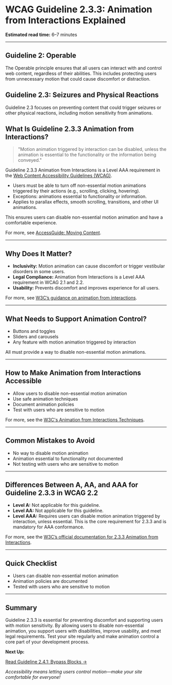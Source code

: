 <!--
title: 2.3.3 - Animation from Interactions
series: Making the Web Accessible for All
description: A practical guide to WCAG Guideline 2.3.3 (Animation from Interactions)—what it means, why it matters, and how to ensure users can disable non-essential animation triggered by interaction.
keywords: wcag 2.3.3, animation from interactions, motion, accessibility, web standards, digital inclusion
image: WCAG-Series-2-3-3.png
imageAlt: Blue text on yellow background saying, "Web Content Accessibiilty Guiedlines (WCAG) 2.3.3 Explained, Animation from Interactions"
status: published
date: 2025-07-03
excerpt: Ensures users can disable non-essential animation triggered by interaction, reducing discomfort or distraction.
-->

# **WCAG Guideline 2.3.3: Animation from Interactions Explained**

**Estimated read time:** 6–7 minutes

---

## **Guideline 2: Operable**

The Operable principle ensures that all users can interact with and control web content, regardless of their abilities. This includes protecting users from unnecessary motion that could cause discomfort or distraction.

## **Guideline 2.3: Seizures and Physical Reactions**

Guideline 2.3 focuses on preventing content that could trigger seizures or other physical reactions, including motion sensitivity from animations.

## **What Is Guideline 2.3.3 Animation from Interactions?**

<!-- [Illustration: User toggling off animation after clicking a button] -->

> "Motion animation triggered by interaction can be disabled, unless the animation is essential to the functionality or the information being conveyed."

Guideline 2.3.3 Animation from Interactions is a Level AAA requirement in the [Web Content Accessibility Guidelines (WCAG)](https://www.w3.org/WAI/WCAG22/quickref/#animation-from-interactions).

- Users must be able to turn off non-essential motion animations triggered by their actions (e.g., scrolling, clicking, hovering).
- Exceptions: animations essential to functionality or information.
- Applies to parallax effects, smooth scrolling, transitions, and other UI animations.

This ensures users can disable non-essential motion animation and have a comfortable experience.

For more, see [AccessGuide: Moving Content](https://www.accessguide.io/guide/moving-content).

---

## **Why Does It Matter?**

<!-- [Infographic: User with motion sensitivity, toggle switch, and safe animation] -->

- **Inclusivity:** Motion animation can cause discomfort or trigger vestibular disorders in some users.
- **Legal Compliance:** Animation from Interactions is a Level AAA requirement in WCAG 2.1 and 2.2.
- **Usability:** Prevents discomfort and improves experience for all users.

For more, see [W3C’s guidance on animation from interactions](https://www.w3.org/WAI/WCAG22/Understanding/animation-from-interactions.html).

---

## **What Needs to Support Animation Control?**

<!-- [Grid: Buttons, toggles, sliders, all with animation icons] -->

- Buttons and toggles
- Sliders and carousels
- Any feature with motion animation triggered by interaction

All must provide a way to disable non-essential motion animations.

---

## **How to Make Animation from Interactions Accessible**

<!-- [Side-by-side code snippets: Animation enabled/disabled, toggle UI]
[Example: Settings panel for animation control] -->

- Allow users to disable non-essential motion animation
- Use safe animation techniques
- Document animation policies
- Test with users who are sensitive to motion

For more, see the [W3C's Animation from Interactions Techniques](https://www.w3.org/WAI/WCAG22/Techniques/css/C39).

---

## **Common Mistakes to Avoid**

<!-- [Do/Don't graphic: Left side with animation toggle, right side with no control] -->

- No way to disable motion animation
- Animation essential to functionality not documented
- Not testing with users who are sensitive to motion

---

## **Differences Between A, AA, and AAA for Guideline 2.3.3 in WCAG 2.2**

<!-- [Infographic: Three columns labeled A, AA, AAA with example requirements for each] -->

- **Level A:** Not applicable for this guideline.
- **Level AA:** Not applicable for this guideline.
- **Level AAA:** Requires users can disable motion animation triggered by interaction, unless essential. This is the core requirement for 2.3.3 and is mandatory for AAA conformance.

For more, see the [W3C’s official documentation for 2.3.3 Animation from Interactions](https://www.w3.org/WAI/WCAG22/Understanding/animation-from-interactions.html).

---

## **Quick Checklist**

<!-- [Checklist graphic: Icons for each item (animation, toggle, safe, etc.)] -->

- Users can disable non-essential motion animation
- Animation policies are documented
- Tested with users who are sensitive to motion

---

## **Summary**

<!-- [Illustration: User toggling off animation in a web app] -->

Guideline 2.3.3 is essential for preventing discomfort and supporting users with motion sensitivity. By allowing users to disable non-essential animation, you support users with disabilities, improve usability, and meet legal requirements. Test your site regularly and make animation control a core part of your development process.

**Next Up:**

[Read Guideline 2.4.1: Bypass Blocks →](WCAG-Guideline-2-4-1-Bypass-Blocks-Explained)

*Accessibility means letting users control motion—make your site comfortable for everyone!*

